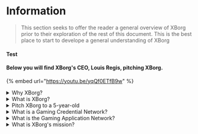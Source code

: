 # Information

> This section seeks to offer the reader a general overview of XBorg prior to their exploration of the rest of this document. This is the best place to start to develope a general understanding of XBorg

#### Test

#### Below you will find XBorg's CEO, Louis Regis, pitching XBorg.

{% embed url="https://youtu.be/yqQf0ETfB9w" %}

<details>

<summary>Why XBorg?</summary>

In today's society, where leisure time is becoming increasingly abundant, players spend countless hours immersed in gaming worlds. Yet, the data generated from these experiences is often undervalued and fragmented across multiple games. XBorg recognizes the value of players' time and seeks to make their data meaningful and valuable.

The issue of fragmented player data is compounded by the fact that gamers are not always rewarded for their contributions to a game's success. Despite being an integral part of the gaming ecosystem, players often fail to perceive any value generated by their gameplay. This significant problem affects countless gamers and warrants a solution.

</details>

<details>

<summary>What is XBorg?</summary>

XBorg is revolutionizing the gaming industry by empowering gamers to create their gaming digital identity through a credential network. It paves the way for a new generation of enhanced gaming applications and use cases.

With the potential to onboard tens of millions of players into the Web3 ecosystem, XBorg is set to transform the future of gaming as we know it.

XBorg is backed by the best brands and investors in Web3 and is home to the most competitive players in Web3 gaming.

</details>

<details>

<summary>Pitch XBorg to a 5-year-old</summary>

Hey there, kiddo! Have you ever played any games on your tablet or phone? Well, there's a really cool new thing called XBorg that's going to make your gaming experience even more fun!

XBorg is like a special tool that helps you create your own digital character that you can use to play games with. It's like making your own superhero!

And the best part is that your superhero gives you superpowers in other cool gaming applications too. It's like giving superpowers to every gamer on the planet.

XBorg is being supported by some really important and smart people who think it's going to change the way we play games in the future. So get ready, because XBorg is going to be a really big deal!

</details>

<details>

<summary>What is a Gaming Credential Network?</summary>

The credential network is like a personal gaming data hub for each player. It aggregates all their gaming credentials from different games and apps into one ID, like their performance on a game, the gaming communities they belong to, and the number of tournaments they have won. It's the digital identity of players.

Our system tracks three types of user data:

1. Esports engagement
2. Gaming performance
3. Social/fan activity

We gather this data from popular platforms like Steam, FaceIt, Riot Games, Twitter, Discord, and on-chain sources.

To put it technically, the Gaming Credential Network uses players' soulbound tokens (nontransferable NFTs) to store their metrics securely. Our advanced data aggregator, XBorg, ensures gamers fully own their data.

The credential network is the building block allowing the creation of enhanced gaming applications and games connected to the identity of players.

Therefore, imagine the Lens protocol for gaming.

</details>

<details>

<summary>What is the Gaming Application Network?</summary>

The gaming application network is a collection of gaming apps that use a player's digital identity. Our credential network can be used to create more advanced gaming apps, like a tournament platform that matches players based on their history, a GameFi soulbound launchpad, or a gaming dating app that matches players based on their credentials. Brands can also use this network for user acquisition based on player data. The gaming application network offers endless possibilities for a more personalized and enjoyable gaming experience.\
\
We intend the use of the credential network to be permissionless such that any developers can build new cool apps :)

</details>

<details>

<summary>What is XBorg's mission?</summary>

Our mission at XBorg is to empower gamers globally by providing them with opportunities for ownership, governance, and superior user experiences. We firmly believe that the future of gaming lies in the hands of the players, and we are committed to being the platform where they can create and own new use cases for the gaming industry.

At XBorg, we prioritize our players' needs and strive to create an environment that fosters collaboration, open governance, decentralization, and innovation. Our goal is to build a global community of gamers who can take ownership of their gaming experiences, create their applications, and contribute to the industry's growth.

We are dedicated to achieving this by working closely with our players to create a better world for gamers everywhere.

</details>
